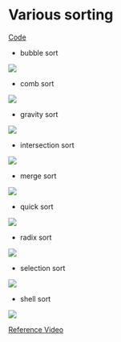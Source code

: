 # Various sorting

[Code](https://github.com/masataka123/math/blob/master/sort/sort.ipynb)

- bubble sort

![](https://masataka123.github.io/blog3/sub6/sort/sort_bubble.gif)

- comb sort

![](https://masataka123.github.io/blog3/sub6/sort/sort_comb.gif)

- gravity sort

![](https://masataka123.github.io/blog3/sub6/sort/sort_gravity.gif)

- intersection sort

![](https://masataka123.github.io/blog3/sub6/sort/sort_intersection.gif)

- merge sort

![](https://masataka123.github.io/blog3/sub6/sort/sort_merge.gif)

- quick sort

![](https://masataka123.github.io/blog3/sub6/sort/sort_quick.gif)

- radix sort

![](https://masataka123.github.io/blog3/sub6/sort/sort_radix.gif)

- selection sort

![](https://masataka123.github.io/blog3/sub6/sort/sort_selection.gif)

- shell sort

![](https://masataka123.github.io/blog3/sub6/sort/sort_shell.gif)


[Reference Video](https://www.youtube.com/watch?v=kPRA0W1kECg)